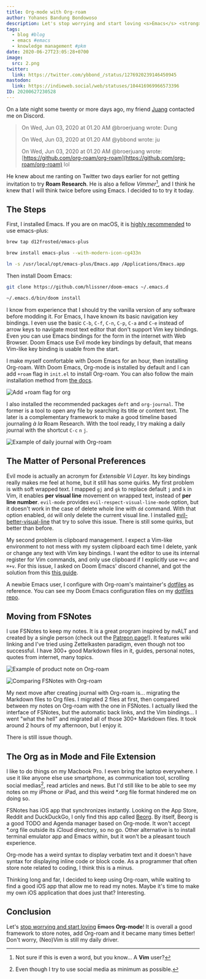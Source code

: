 ```yaml
---
title: Org-mode with Org-roam
author: Yohanes Bandung Bondowoso
description: Let's stop worrying and start loving <s>Emacs</s> <strong>Org-mode</strong>! The main reason I use <s>Emacs</s> Org-mode is for <strong>Org-roam</strong>, a framework that enable notes linking based on Roam Research, that's based on <i>slip-box</i> note taking method.
tags:
  - blog #blog
  - emacs #emacs
  - knowledge management #pkm
date: 2020-06-27T23:05:28+0700
image:
  src: 2.png
twitter:
  link: https://twitter.com/ybbond_/status/1276920239146450945
mastodon:
  link: https://indieweb.social/web/statuses/104416969966573396
ID: 20200627230528
---
```


On a late night some twenty or more days ago, my friend [Juang](https://twitter.com/broerjuang "Link to Juang's twitter profile") contacted me on Discord.

> On Wed, Jun 03, 2020 at 01.20 AM @broerjuang wrote:
> Dung
>
> On Wed, Jun 03, 2020 at 01.20 AM @ybbond wrote:
> ju
>
> On Wed, Jun 03, 2020 at 01.20 AM @broerjuang wrote:
> [https://github.com/org-roam/org-roam](https://github.com/org-roam/org-roam)
> lol

He knew about me ranting on Twitter two days earlier for not getting invitation to try **Roam Research**. He is also a fellow _Vimmer_[^1], and I think he knew that I will think twice before using Emacs. I decided to to try it today.

## The Steps

First, I installed Emacs. If you are on macOS, it is [highly recommended][emacs-plus] to use emacs-plus:

```bash
brew tap d12frosted/emacs-plus
```
```bash
brew install emacs-plus --with-modern-icon-cg433n
```
```bash
ln -s /usr/local/opt/emacs-plus/Emacs.app /Applications/Emacs.app
```

Then install Doom Emacs:

```bash
git clone https://github.com/hlissner/doom-emacs ~/.emacs.d
```
```bash
~/.emacs.d/bin/doom install
```

I know from experience that I should try the vanilla version of any software before modding it. For Emacs, I have known its basic navigation key bindings. I even use the basic `C-b`, `C-f`, `C-n`, `C-p`, `C-a` and `C-e` instead of arrow keys to navigate most text editor that don't support Vim key bindings. Even you can use Emacs bindings for the form in the internet with Web Browser. Doom Emacs use Evil mode key bindings by default, that means Vim-like key binding is usable from the start.

I make myself comfortable with Doom Emacs for an hour, then installing Org-roam. With Doom Emacs, Org-mode is installed by default and I can add `+roam` flag in `init.el` to install Org-roam. You can also follow the main installation method from [the docs][org-roam-install].

![Add +roam flag for org](1.png "Add +roam flag for org")

I also installed the recommended packages `deft` and `org-journal`. The former is a tool to open any file by searching its title or content text. The later is a complementary framework to make a good timeline based journaling _à la_ Roam Research. With the tool ready, I try making a daily journal with the shortcut `C-c` `n` `j`.

![Example of daily journal with Org-roam](3.png "Example of daily journal with Org-roam")

## The Matter of Personal Preferences

Evil mode is actually an acronym for _Extensible Vi Layer_. Its key bindings really makes me feel at home, but it still has some quirks. My first problem is with soft wrapped text. I mapped `gj` and `gk` to replace default `j` and `k` in Vim, it enables **per visual line** movement on wrapped text, instead of **per line number**. `evil-mode` provides `evil-respect-visual-line-mode` option, but it doesn't work in the case of delete whole line with `dd` command. With that option enabled, `dd` will only delete the current visual line. I installed [evil-better-visual-line](https://github.com/YourFin/evil-better-visual-line) that try to solve this issue. There is still some quirks, but better than before.

My second problem is clipboard management. I expect a Vim-like environment to not mess with my system clipboard each time I delete, yank or change any text with Vim key bindings. I want the editor to use its internal register for Vim commands, and only use clipboard if I explicitly use `⌘+c` and `⌘+v`. For this issue, I asked on Doom Emacs' discord channel, and got the solution from this [this guide][config-org].

A newbie Emacs user, I configure with Org-roam's maintainer's [dotfiles][jethro-dotfiles] as reference. You can see my Doom Emacs configuration files on my [dotfiles repo][my-dotfiles].

## Moving from FSNotes

I use FSNotes to keep my notes. It is a great program inspired by nvALT and created by a single person (check out the [Patreon page][patreon]!). It features wiki linking and I've tried using Zettelkasten paradigm, even though not too successful. I have 300+ good Markdown files in it, guides, personal notes, quotes from internet, many topics.

![Example of product note on Org-roam](2.png "Example of product note on Org-roam")

![Comparing FSNotes with Org-roam](4.png "Comparing FSNotes with Org-roam")

My next move after creating journal with Org-roam is... migrating the Markdown files to Org files. I migrated 2 files at first, then compared between my notes on Org-roam with the one in FSNotes. I actually liked the interface of FSNotes, but the automatic back links, and the Vim bindings... I went "what the hell" and migrated all of those 300+ Markdown files. It took around 2 hours of my afternoon, but I enjoy it.

There is still issue though.

## The Org as in Mode and File Extension

I like to do things on my Macbook Pro. I even bring the laptop everywhere. I use it like anyone else use smartphone, as communication tool, scrolling social medias[^2], read articles and news. But I'd still like to be able to see my notes on my iPhone or iPad, and this weird *.org file format hindered me on doing so.

FSNotes has iOS app that synchronizes instantly. Looking on the App Store, Reddit and DuckDuckGo, I only find this app called [Beorg](https://beorgapp.com/). By itself, Beorg is a good TODO and Agenda manager based on Org-mode. It won't accept *.org file outside its iCloud directory, so no go. Other alternative is to install terminal emulator app and Emacs within, but it won't be a pleasant touch experience.

Org-mode has a weird syntax to display verbatim text and it doesn't have syntax for displaying inline code or block code. As a programmer that often store note related to coding, I think this is a minus.

Thinking long and far, I decided to keep using Org-roam, while waiting to find a good iOS app that allow me to read my notes. Maybe it's time to make my own iOS application that does just that? Interesting.

## Conclusion

Let's [stop worrying and start loving](https://invidio.us/watch?v=JWD1Fpdd4Pc) ~~Emacs~~ **Org-mode**! It is overall a good framework to store notes, add Org-roam and it became many times better! Don't worry, (Neo)Vim is still my daily driver.

[emacs-plus]: https://github.com/hlissner/doom-emacs/blob/develop/docs/getting_started.org#with-homebrew
[org-roam-install]: https://github.com/org-roam/org-roam#installation
[jethro-dotfiles]: https://github.com/jethrokuan/dots
[my-dotfiles]: https://git.ybbond.dev/dotfiles/files.html
[config-org]: https://github.com/midchildan/dotfiles/blob/master/home/.config/doom/config.org#cutting-and-pasting
[patreon]: https://www.patreon.com/hlushchenko

[^1]: Not sure if this is even a word, but you know... A **Vim** user?
[^2]: Even though I try to use social media as minimum as possible.
